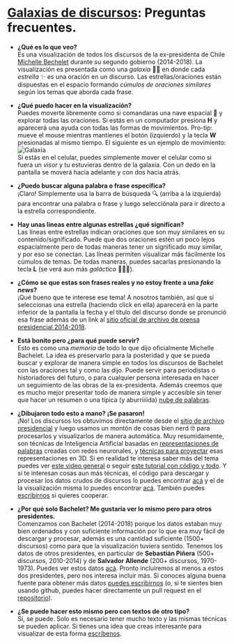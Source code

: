 # [Galaxias de discursos](http://jorgeperezrojas.github.io): Preguntas frecuentes.

- **¿Qué es lo que veo?**     
Es una visualización de todos los discursos de la ex-presidenta de Chile [Michelle Bechelet](https://es.wikipedia.org/wiki/Michelle_Bachelet) durante su segundo gobierno (2014-2018). La visualización es presentada como una *galaxia* 👩‍🚀 en donde cada *estrella* ✨ es una oración en un discurso. Las estrellas/oraciones están dispuestas en el espacio formando *cúmulos  de  oraciones  similares* según  los temas que aborda cada frase.

- **¿Qué puedo hacer en la visualización?**     
Puedes moverte libremente como si comandaras una nave espacial 🚀 y explorar todas las oraciones.  Si estás en un computador presiona **H** y aparecerá una ayuda con todas las formas de movimientos. Pro-tip: mueve el mouse mientras mantienes el botón (izquierdo) y la tecla **W** presionadas al mismo tiempo. El siguiente es un  ejemplo  de movimiento:   
  ![Galaxia](blob/master/demo/demo-01.gif?raw=true)  
  Si estás en el celular, puedes simplemente mover el celular como si fuera un *visor* y tu estuvieras dentro de la galaxia. Con un dedo en la pantalla se moverá hacia adelante y con dos hacia atrás.

- **¿Puedo buscar alguna palabra o frase específica?**  
¡Claro! Simplemente usa la barra de búsqueda 🔍 (arriba a la izquierda) para encontrar una  palabra  o  frase y  luego selecciónala para ir directo a la estrella  correspondiente.

- **Hay unas líneas entre algunas estrellas ¿qué significan?**  
Las líneas entre estrellas indican oraciones que son muy similares en su contenido/significado. Puede que dos oraciones estén un poco lejos espacialmente pero de todas maneras tener un significado muy similar, y por eso se conectan. Las líneas permiten visualizar más fácilmente los cúmulos de temas. De todas maneras, puedes sacarlas presionando la tecla **L** (se verá aun más *galáctico* 👩‍🚀🚀).

- **¿Cómo se que estas son frases reales y no estoy frente a una *fake news*?**  
¡Qué bueno que te interese ese tema! A nosotros también, así que si seleccionas una estrella (haciendo click en ella) aparecerá en la parte  inferior de la pantalla la fecha y el título  del discurso donde se  pronunció esa frase además de un link al [sitio oficial de archivo de prensa presidencial 2014-2018](https://2014-2018-prensa.presidencia.cl).

- **Está bonito pero ¿para qué puede servir?**  
Esto es como una *memoria* de todo lo que dijo oficialmente Michelle Bachelet. La idea es preservarlo para la posteridad y que se  pueda buscar y explorar de manera simple en todos los discursos de Bachelet con las oraciones tal y como las dijo. Puede servir para  periodistas o historiadores del futuro, o para cualquier persona interesada en hacer un seguimiento de las obras de la ex-presidenta. Además creemos que es mucho mejor presentar todo de manera simple y  accesible sin tener que hacer un resumen o una típica (y aburriiiida) [nube de palabras](https://es.wikipedia.org/wiki/Nube_de_palabras).


- **¿Dibujaron todo esto a mano? ¡Se pasaron!**   
¡No! Los discursos los obtuvimos directamente desde el [sitio de archivo presidencial](https://2014-2018-prensa.presidencia.cl) y luego usamos un montón de cosas bien nerd 🤓 para procesarlos y visualizarlos de manera automática. Muy resumidamente, son técnicas de Inteligencia Artificial basadas en [representaciones de palabras](https://github.com/uchile-nlp/spanish-word-embeddings) creadas con redes neuronales, y [técnicas para proyectar](https://github.com/lvdmaaten/bhtsne) esas representaciones en 3D. Si en realidad te interesa saber más del tema puedes ver [este video general](https://www.youtube.com/watch?v=IivePz30BdA) o seguir [este tutorial con código y todo](https://github.com/mquezada/starsconf2018-word-embeddings). Y si te interesan cosas aun más técnicas,  el código para  descargar y procesar los datos crudos de discursos lo puedes encontrar [acá](https://github.com/jorgeperezrojas/discursos) y el de la visualización misma lo puedes encontrar [acá](https://github.com/jorgeperezrojas/disviz). También puedes [escribirnos](mailto:jorgeperezrojas@gmail.com) si quieres cooperar.


- **¿Por qué solo Bachelet? Me  gustaría ver lo mismo pero para otros presidentes.**  
Comenzamos con Bachelet (2014-2018) porque los datos estaban muy bien ordenados y con suficiente información por lo que era muy  fácil de descargar y procesar, además es una cantidad suficiente (1500+ discursos) como para que la visualización tuviera sentido. Tenemos los datos de otros presidentes, en particular de **Sebastián Piñera** (500+ discursos, 2010-2014) y de **Salvador Allende** (200+ discursos, 1970-1973). Puedes ver estos datos [acá](https://github.com/jorgeperezrojas/discursos). Pronto incluiremos al menos a estos dos presidentes, pero  nos interesa incluir más. Si conoces alguna buena fuente para obtener más datos [puedes escribirnos](mailto:jorgeperezrojas@gmail.com) (o, si te sientes bien usando github, puedes hacer directamente un pull request en el [repositorio](https://github.com/jorgeperezrojas/discursos)).

- **¿Se puede hacer esto mismo pero con textos de otro tipo?**  
Sí, se puede. Solo es necesario tener mucho texto y las mismas técnicas se  pueden aplicar. Si tienes una idea que creas interesante para visualizar de esta forma [escríbenos](mailto:jorgeperezrojas@gmail.com).
